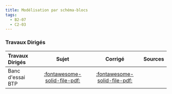 ```yaml
---
title: Modélisation par schéma-blocs 
tags:
  - B2-07
  - C2-03
---
```




### Travaux Dirigés 
 
| Travaux Dirigés | Sujet | Corrigé | Sources  | 
| :-------------- | :---: | :-----: | :------: | 
| Banc d'essai BTP | [:fontawesome-solid-file-pdf:](http://xpessoles-cpge.fr/pdf/Cy_01_Ch_02_03_TD_01_BTP_Sujet.pdf) | [:fontawesome-solid-file-pdf:](http://xpessoles-cpge.fr/pdf/Cy_01_Ch_02_03_TD_01_BTP_Corrige.pdf) | | Cellule d'assemblage pour avion Falcon | [:fontawesome-solid-file-pdf:](http://xpessoles-cpge.fr/pdf/Cy_01_Ch_02_03_TD_02_AssemblageFalcon_Sujet.pdf) | [:fontawesome-solid-file-pdf:](http://xpessoles-cpge.fr/pdf/Cy_01_Ch_02_03_TD_02_AssemblageFalcon_Corrige.pdf) | | Système de freinage d’un TGV DUPLEX | [:fontawesome-solid-file-pdf:](http://xpessoles-cpge.fr/pdf/Cy_01_Ch_02_Sy_TD_03_Freinage_Sujet.pdf) | [:fontawesome-solid-file-pdf:](http://xpessoles-cpge.fr/pdf/Cy_01_Ch_02_Sy_TD_03_Freinage_Corrige.pdf) | | Asservissement par traitement d’image d’une plateforme Hexapode | [:fontawesome-solid-file-pdf:](http://xpessoles-cpge.fr/pdf/Cy_01_Ch_02_Sy_TD_04_Hexapode_Sujet.pdf) | [:fontawesome-regular-file-pdf:](http://xpessoles-cpge.fr/pdf/Cy_01_Ch_02_Sy_TD_04_Hexapode_Corrige.pdf) | [:material-github:](https://github.com/xpessoles/PSI_Cy_01_ModelisationSystemes/tree/main/Ch_02_RevisionsSLCI/Cy_01_Ch_02_Sy_TD_04_Hexapode) | 



